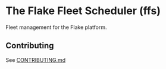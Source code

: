 # The Flake Fleet Scheduler (ffs)

Fleet management for the Flake platform. 

## Contributing

See [CONTRIBUTING.md](./docs/CONTRIBUTING.md)
